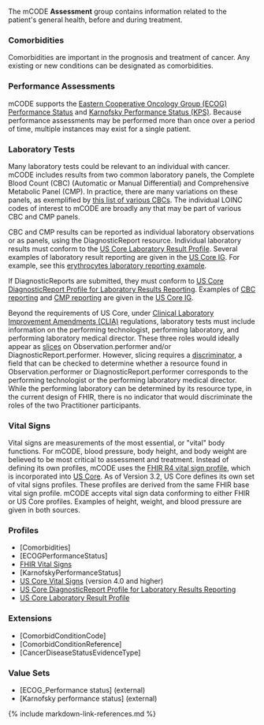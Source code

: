 The mCODE **Assessment** group contains information related to the patient's general health, before and during treatment.

### Comorbidities

Comorbidities are important in the prognosis and treatment of cancer. Any existing or new conditions can be designated as comorbidities.

### Performance Assessments

mCODE supports the [Eastern Cooperative Oncology Group (ECOG) Performance Status](https://ecog-acrin.org/resources/ecog-performance-status) and [Karnofsky Performance Status (KPS)](https://www.ncbi.nlm.nih.gov/pmc/articles/PMC3722041/). Because performance assessments may be performed more than once over a period of time, multiple instances may exist for a single patient.

### Laboratory Tests

Many laboratory tests could be relevant to an individual with cancer. mCODE includes results from two common laboratory panels, the Complete Blood Count (CBC) (Automatic or Manual Differential) and Comprehensive Metabolic Panel (CMP). In practice, there are many variations on these panels, as exemplified by [this list of various CBCs](https://search.loinc.org/searchLOINC/search.zul?query=CBC). The individual LOINC codes of interest to mCODE are broadly any that may be part of various CBC and CMP panels.

CBC and CMP results can be reported as individual laboratory observations or as panels, using the DiagnosticReport resource. Individual laboratory results must conform to the [US Core Laboratory Result Profile](http://hl7.org/fhir/us/core/StructureDefinition-us-core-observation-lab.html). Several examples of laboratory result reporting are given in the [US Core IG](http://hl7.org/fhir/us/core/index.html). For example, see this [erythrocytes laboratory reporting example](http://hl7.org/fhir/us/core/Observation-erythrocytes.html).

If DiagnosticReports are submitted, they must conform to [US Core DiagnosticReport Profile for Laboratory Results Reporting](http://hl7.org/fhir/us/core/StructureDefinition-us-core-diagnosticreport-lab.html). Examples of [CBC reporting](http://hl7.org/fhir/us/core/DiagnosticReport-cbc.html) and [CMP reporting](http://hl7.org/fhir/us/core/DiagnosticReport-metabolic-panel.html) are given in the [US Core IG](http://hl7.org/fhir/us/core/index.html).

Beyond the requirements of US Core, under [Clinical Laboratory Improvement Amendments (CLIA)](https://www.cms.gov/Regulations-and-Guidance/Legislation/CLIA/index.html?redirect=/clia) regulations, laboratory tests must include information on the performing technologist, performing laboratory, and performing laboratory medical director. These three roles would ideally appear as [slices](https://www.hl7.org/fhir/profiling.html#slicing) on Observation.performer and/or DiagnosticReport.performer. However, slicing requires a [discriminator](https://www.hl7.org/fhir/profiling.html#discriminator), a field that can be checked to determine whether a resource found in Observation.performer or DiagnosticReport.performer corresponds to the performing technologist or the performing laboratory medical director. While the performing laboratory can be determined by its resource type, in the current design of FHIR, there is no indicator that would discriminate the roles of the two Practitioner participants.

### Vital Signs

Vital signs are measurements of the most essential, or "vital" body functions. For mCODE, blood pressure, body height, and body weight are believed to be most critical to assessment and treatment. Instead of defining its own profiles, mCODE uses the [FHIR R4 vital sign profile](http://hl7.org/fhir/R4/observation-vitalsigns.html), which is incorporated into [US Core](http://hl7.org/fhir/us/core/index.html). As of Version 3.2, US Core defines its own set of vital signs profiles. These profiles are derived from the same FHIR base vital sign profile. mCODE accepts vital sign data conforming to either FHIR or US Core profiles. Examples of height, weight, and blood pressure are given in both sources.

### Profiles

* [Comorbidities]
* [ECOGPerformanceStatus]
* [FHIR Vital Signs](https://www.hl7.org/fhir/observation-vitalsigns.html)
* [KarnofskyPerformanceStatus]
* [US Core Vital Signs](https://hl7.org/fhir/us/core/4.0.0/StructureDefinition-us-core-vital-signs.html) (version 4.0 and higher)
* [US Core DiagnosticReport Profile for Laboratory Results Reporting](http://hl7.org/fhir/us/core/StructureDefinition-us-core-diagnosticreport-lab.html)
* [US Core Laboratory Result Profile](http://hl7.org/fhir/us/core/StructureDefinition-us-core-observation-lab.html)

### Extensions

* [ComorbidConditionCode]
* [ComorbidConditionReference]
* [CancerDiseaseStatusEvidenceType]

### Value Sets

* [ECOG_Performance status] (external)
* [Karnofsky performance status] (external)

{% include markdown-link-references.md %}
